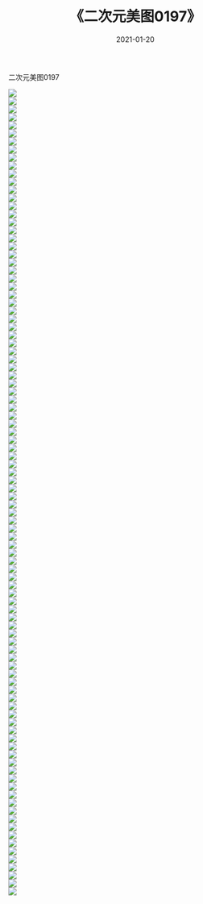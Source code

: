 ﻿---
layout: post
title:  《二次元美图0197》
date:   2021-01-20
img: http://imgx.orgx.ga/二次元/2021/二次元美图0197/000.jpg
categories: [美女, 清纯, 唯美]
---

二次元美图0197

 ![](http://imgx.orgx.ga/二次元/2021/二次元美图0197/001.jpg) <br>![](http://imgx.orgx.ga/二次元/2021/二次元美图0197/002.jpg) <br>![](http://imgx.orgx.ga/二次元/2021/二次元美图0197/003.jpg) <br>![](http://imgx.orgx.ga/二次元/2021/二次元美图0197/004.jpg) <br>![](http://imgx.orgx.ga/二次元/2021/二次元美图0197/005.jpg) <br>![](http://imgx.orgx.ga/二次元/2021/二次元美图0197/006.jpg) <br>![](http://imgx.orgx.ga/二次元/2021/二次元美图0197/007.jpg) <br>![](http://imgx.orgx.ga/二次元/2021/二次元美图0197/008.jpg) <br>![](http://imgx.orgx.ga/二次元/2021/二次元美图0197/009.jpg) <br>![](http://imgx.orgx.ga/二次元/2021/二次元美图0197/010.jpg) <br>![](http://imgx.orgx.ga/二次元/2021/二次元美图0197/011.jpg) <br>![](http://imgx.orgx.ga/二次元/2021/二次元美图0197/012.jpg) <br>![](http://imgx.orgx.ga/二次元/2021/二次元美图0197/013.jpg) <br>![](http://imgx.orgx.ga/二次元/2021/二次元美图0197/014.jpg) <br>![](http://imgx.orgx.ga/二次元/2021/二次元美图0197/015.jpg) <br>![](http://imgx.orgx.ga/二次元/2021/二次元美图0197/016.jpg) <br>![](http://imgx.orgx.ga/二次元/2021/二次元美图0197/017.jpg) <br>![](http://imgx.orgx.ga/二次元/2021/二次元美图0197/018.jpg) <br>![](http://imgx.orgx.ga/二次元/2021/二次元美图0197/019.jpg) <br>![](http://imgx.orgx.ga/二次元/2021/二次元美图0197/020.jpg) <br>![](http://imgx.orgx.ga/二次元/2021/二次元美图0197/021.jpg) <br>![](http://imgx.orgx.ga/二次元/2021/二次元美图0197/022.jpg) <br>![](http://imgx.orgx.ga/二次元/2021/二次元美图0197/023.jpg) <br>![](http://imgx.orgx.ga/二次元/2021/二次元美图0197/024.jpg) <br>![](http://imgx.orgx.ga/二次元/2021/二次元美图0197/025.jpg) <br>![](http://imgx.orgx.ga/二次元/2021/二次元美图0197/026.jpg) <br>![](http://imgx.orgx.ga/二次元/2021/二次元美图0197/027.jpg) <br>![](http://imgx.orgx.ga/二次元/2021/二次元美图0197/028.jpg) <br>![](http://imgx.orgx.ga/二次元/2021/二次元美图0197/029.jpg) <br>![](http://imgx.orgx.ga/二次元/2021/二次元美图0197/030.jpg) <br>![](http://imgx.orgx.ga/二次元/2021/二次元美图0197/031.jpg) <br>![](http://imgx.orgx.ga/二次元/2021/二次元美图0197/032.jpg) <br>![](http://imgx.orgx.ga/二次元/2021/二次元美图0197/033.jpg) <br>![](http://imgx.orgx.ga/二次元/2021/二次元美图0197/034.jpg) <br>![](http://imgx.orgx.ga/二次元/2021/二次元美图0197/035.jpg) <br>![](http://imgx.orgx.ga/二次元/2021/二次元美图0197/036.jpg) <br>![](http://imgx.orgx.ga/二次元/2021/二次元美图0197/037.jpg) <br>![](http://imgx.orgx.ga/二次元/2021/二次元美图0197/038.jpg) <br>![](http://imgx.orgx.ga/二次元/2021/二次元美图0197/039.jpg) <br>![](http://imgx.orgx.ga/二次元/2021/二次元美图0197/040.jpg) <br>![](http://imgx.orgx.ga/二次元/2021/二次元美图0197/041.jpg) <br>![](http://imgx.orgx.ga/二次元/2021/二次元美图0197/042.jpg) <br>![](http://imgx.orgx.ga/二次元/2021/二次元美图0197/043.jpg) <br>![](http://imgx.orgx.ga/二次元/2021/二次元美图0197/044.jpg) <br>![](http://imgx.orgx.ga/二次元/2021/二次元美图0197/045.jpg) <br>![](http://imgx.orgx.ga/二次元/2021/二次元美图0197/046.jpg) <br>![](http://imgx.orgx.ga/二次元/2021/二次元美图0197/047.jpg) <br>![](http://imgx.orgx.ga/二次元/2021/二次元美图0197/048.jpg) <br>![](http://imgx.orgx.ga/二次元/2021/二次元美图0197/049.jpg) <br>![](http://imgx.orgx.ga/二次元/2021/二次元美图0197/050.jpg) <br>![](http://imgx.orgx.ga/二次元/2021/二次元美图0197/051.jpg) <br>![](http://imgx.orgx.ga/二次元/2021/二次元美图0197/052.jpg) <br>![](http://imgx.orgx.ga/二次元/2021/二次元美图0197/053.jpg) <br>![](http://imgx.orgx.ga/二次元/2021/二次元美图0197/054.jpg) <br>![](http://imgx.orgx.ga/二次元/2021/二次元美图0197/055.jpg) <br>![](http://imgx.orgx.ga/二次元/2021/二次元美图0197/056.jpg) <br>![](http://imgx.orgx.ga/二次元/2021/二次元美图0197/057.jpg) <br>![](http://imgx.orgx.ga/二次元/2021/二次元美图0197/058.jpg) <br>![](http://imgx.orgx.ga/二次元/2021/二次元美图0197/059.jpg) <br>![](http://imgx.orgx.ga/二次元/2021/二次元美图0197/060.jpg) <br>![](http://imgx.orgx.ga/二次元/2021/二次元美图0197/061.jpg) <br>![](http://imgx.orgx.ga/二次元/2021/二次元美图0197/062.jpg) <br>![](http://imgx.orgx.ga/二次元/2021/二次元美图0197/063.jpg) <br>![](http://imgx.orgx.ga/二次元/2021/二次元美图0197/064.jpg) <br>![](http://imgx.orgx.ga/二次元/2021/二次元美图0197/065.jpg) <br>![](http://imgx.orgx.ga/二次元/2021/二次元美图0197/066.jpg) <br>![](http://imgx.orgx.ga/二次元/2021/二次元美图0197/067.jpg) <br>![](http://imgx.orgx.ga/二次元/2021/二次元美图0197/068.jpg) <br>![](http://imgx.orgx.ga/二次元/2021/二次元美图0197/069.jpg) <br>![](http://imgx.orgx.ga/二次元/2021/二次元美图0197/070.jpg) <br>![](http://imgx.orgx.ga/二次元/2021/二次元美图0197/071.jpg) <br>![](http://imgx.orgx.ga/二次元/2021/二次元美图0197/072.jpg) <br>![](http://imgx.orgx.ga/二次元/2021/二次元美图0197/073.jpg) <br>![](http://imgx.orgx.ga/二次元/2021/二次元美图0197/074.jpg) <br>![](http://imgx.orgx.ga/二次元/2021/二次元美图0197/075.jpg) <br>![](http://imgx.orgx.ga/二次元/2021/二次元美图0197/076.jpg) <br>![](http://imgx.orgx.ga/二次元/2021/二次元美图0197/077.jpg) <br>![](http://imgx.orgx.ga/二次元/2021/二次元美图0197/078.jpg) <br>![](http://imgx.orgx.ga/二次元/2021/二次元美图0197/079.jpg) <br>![](http://imgx.orgx.ga/二次元/2021/二次元美图0197/080.jpg) <br>![](http://imgx.orgx.ga/二次元/2021/二次元美图0197/081.jpg) <br>![](http://imgx.orgx.ga/二次元/2021/二次元美图0197/082.jpg) <br>![](http://imgx.orgx.ga/二次元/2021/二次元美图0197/083.jpg) <br>![](http://imgx.orgx.ga/二次元/2021/二次元美图0197/084.jpg) <br>![](http://imgx.orgx.ga/二次元/2021/二次元美图0197/085.jpg) <br>![](http://imgx.orgx.ga/二次元/2021/二次元美图0197/086.jpg) <br>![](http://imgx.orgx.ga/二次元/2021/二次元美图0197/087.jpg) <br>![](http://imgx.orgx.ga/二次元/2021/二次元美图0197/088.jpg) <br>![](http://imgx.orgx.ga/二次元/2021/二次元美图0197/089.jpg) <br>![](http://imgx.orgx.ga/二次元/2021/二次元美图0197/090.jpg) <br>![](http://imgx.orgx.ga/二次元/2021/二次元美图0197/091.jpg) <br>![](http://imgx.orgx.ga/二次元/2021/二次元美图0197/092.jpg) <br>![](http://imgx.orgx.ga/二次元/2021/二次元美图0197/093.jpg) <br>![](http://imgx.orgx.ga/二次元/2021/二次元美图0197/094.jpg) <br>![](http://imgx.orgx.ga/二次元/2021/二次元美图0197/095.jpg) <br>![](http://imgx.orgx.ga/二次元/2021/二次元美图0197/096.jpg) <br>![](http://imgx.orgx.ga/二次元/2021/二次元美图0197/097.jpg) <br>![](http://imgx.orgx.ga/二次元/2021/二次元美图0197/098.jpg) <br>![](http://imgx.orgx.ga/二次元/2021/二次元美图0197/099.jpg) <br>![](http://imgx.orgx.ga/二次元/2021/二次元美图0197/100.jpg) <br>
